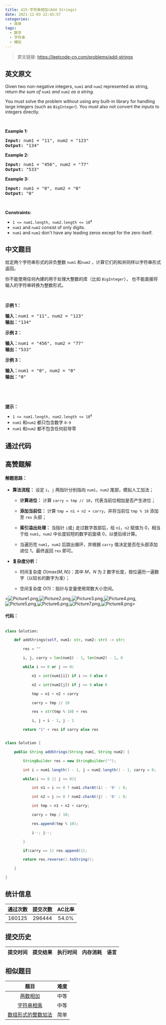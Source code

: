 ```yaml
---
title: 415-字符串相加(Add Strings)
date: 2021-12-03 22:45:57
categories:
  - 简单
tags:
  - 数学
  - 字符串
  - 模拟
---
```


> 原文链接: https://leetcode-cn.com/problems/add-strings


## 英文原文
<div><p>Given two non-negative integers, <code>num1</code> and <code>num2</code> represented as string, return <em>the sum of</em> <code>num1</code> <em>and</em> <code>num2</code> <em>as a string</em>.</p>

<p>You must solve the problem without using any built-in library for handling large integers (such as <code>BigInteger</code>). You must also not convert the inputs to integers directly.</p>

<p>&nbsp;</p>
<p><strong>Example 1:</strong></p>

<pre>
<strong>Input:</strong> num1 = &quot;11&quot;, num2 = &quot;123&quot;
<strong>Output:</strong> &quot;134&quot;
</pre>

<p><strong>Example 2:</strong></p>

<pre>
<strong>Input:</strong> num1 = &quot;456&quot;, num2 = &quot;77&quot;
<strong>Output:</strong> &quot;533&quot;
</pre>

<p><strong>Example 3:</strong></p>

<pre>
<strong>Input:</strong> num1 = &quot;0&quot;, num2 = &quot;0&quot;
<strong>Output:</strong> &quot;0&quot;
</pre>

<p>&nbsp;</p>
<p><strong>Constraints:</strong></p>

<ul>
	<li><code>1 &lt;= num1.length, num2.length &lt;= 10<sup>4</sup></code></li>
	<li><code>num1</code> and <code>num2</code> consist of only digits.</li>
	<li><code>num1</code> and <code>num2</code> don&#39;t have any leading zeros except for the zero itself.</li>
</ul>
</div>

## 中文题目
<div><p>给定两个字符串形式的非负整数&nbsp;<code>num1</code> 和<code>num2</code>&nbsp;，计算它们的和并同样以字符串形式返回。</p>

<p>你不能使用任何內建的用于处理大整数的库（比如 <code>BigInteger</code>），&nbsp;也不能直接将输入的字符串转换为整数形式。</p>

<p>&nbsp;</p>

<p><strong>示例 1：</strong></p>

<pre>
<strong>输入：</strong>num1 = "11", num2 = "123"
<strong>输出：</strong>"134"
</pre>

<p><strong>示例 2：</strong></p>

<pre>
<strong>输入：</strong>num1 = "456", num2 = "77"
<strong>输出：</strong>"533"
</pre>

<p><strong>示例 3：</strong></p>

<pre>
<strong>输入：</strong>num1 = "0", num2 = "0"
<strong>输出：</strong>"0"
</pre>

<p>&nbsp;</p>

<p>&nbsp;</p>

<p><strong>提示：</strong></p>

<ul>
	<li><code>1 &lt;= num1.length, num2.length &lt;= 10<sup>4</sup></code></li>
	<li><code>num1</code> 和<code>num2</code> 都只包含数字&nbsp;<code>0-9</code></li>
	<li><code>num1</code> 和<code>num2</code> 都不包含任何前导零</li>
</ul>
</div>

## 通过代码
<RecoDemo>
</RecoDemo>


## 高赞题解
#### 解题思路：



- **算法流程：** 设定 `i`，`j` 两指针分别指向 `num1`，`num2` 尾部，模拟人工加法；

    - **计算进位：** 计算 `carry = tmp // 10`，代表当前位相加是否产生进位；

    - **添加当前位：** 计算 `tmp = n1 + n2 + carry`，并将当前位 `tmp % 10` 添加至 `res` 头部；

    - **索引溢出处理：** 当指针 `i`或`j` 走过数字首部后，给 `n1`，`n2` 赋值为 $0$，相当于给 `num1`，`num2` 中长度较短的数字前面填 $0$，以便后续计算。

    - 当遍历完 `num1`，`num2` 后跳出循环，并根据 `carry` 值决定是否在头部添加进位 $1$，最终返回 `res` 即可。



- **复杂度分析：**

    - 时间复杂度 $O(max(M,N))$：其中 $M$，$N$ 为 $2$ 数字长度，按位遍历一遍数字（以较长的数字为准）；

    - 空间复杂度 $O(1)$：指针与变量使用常数大小空间。



<![Picture1.png](../images/add-strings-0.png),![Picture2.png](../images/add-strings-1.png),![Picture3.png](../images/add-strings-2.png),![Picture4.png](../images/add-strings-3.png),![Picture5.png](../images/add-strings-4.png),![Picture6.png](../images/add-strings-5.png),![Picture7.png](../images/add-strings-6.png),![Picture8.png](../images/add-strings-7.png)>



#### 代码：



```Python []

class Solution:

    def addStrings(self, num1: str, num2: str) -> str:

        res = ""

        i, j, carry = len(num1) - 1, len(num2) - 1, 0

        while i >= 0 or j >= 0:

            n1 = int(num1[i]) if i >= 0 else 0

            n2 = int(num2[j]) if j >= 0 else 0

            tmp = n1 + n2 + carry

            carry = tmp // 10

            res = str(tmp % 10) + res

            i, j = i - 1, j - 1

        return "1" + res if carry else res

```



```Java []

class Solution {

    public String addStrings(String num1, String num2) {

        StringBuilder res = new StringBuilder("");

        int i = num1.length() - 1, j = num2.length() - 1, carry = 0;

        while(i >= 0 || j >= 0){

            int n1 = i >= 0 ? num1.charAt(i) - '0' : 0;

            int n2 = j >= 0 ? num2.charAt(j) - '0' : 0;

            int tmp = n1 + n2 + carry;

            carry = tmp / 10;

            res.append(tmp % 10);

            i--; j--;

        }

        if(carry == 1) res.append(1);

        return res.reverse().toString();

    }

}

```

## 统计信息
| 通过次数 | 提交次数 | AC比率 |
| :------: | :------: | :------: |
|    160125    |    296444    |   54.0%   |

## 提交历史
| 提交时间 | 提交结果 | 执行时间 |  内存消耗  | 语言 |
| :------: | :------: | :------: | :--------: | :--------: |


## 相似题目
|                             题目                             | 难度 |
| :----------------------------------------------------------: | :---------: |
| [两数相加](https://leetcode-cn.com/problems/add-two-numbers/) | 中等|
| [字符串相乘](https://leetcode-cn.com/problems/multiply-strings/) | 中等|
| [数组形式的整数加法](https://leetcode-cn.com/problems/add-to-array-form-of-integer/) | 简单|
